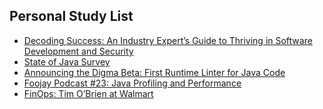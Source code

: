 ## Personal Study List
<!-- BLOG-POST-LIST:START -->
- [Decoding Success: An Industry Expert’s Guide to Thriving in Software Development and Security](https://foojay.io/today/decoding-success-an-industry-experts-guide-to-thriving-in-software-development-and-security/)
- [State of Java Survey](https://foojay.io/today/state-of-java-survey/)
- [Announcing the Digma Beta: First Runtime Linter for Java Code](https://foojay.io/today/announcing-the-digma-beta-first-runtime-linter-for-java-code/)
- [Foojay Podcast #23: Java Profiling and Performance](https://foojay.io/today/foojay-podcast-23/)
- [FinOps: Tim O’Brien at Walmart](https://foojay.io/today/finops-tim-obrien-at-walmart/)
<!-- BLOG-POST-LIST:END -->  
